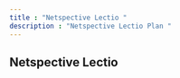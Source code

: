```yaml
---
title : "Netspective Lectio "
description : "Netspective Lectio Plan "
---
```



## Netspective Lectio







